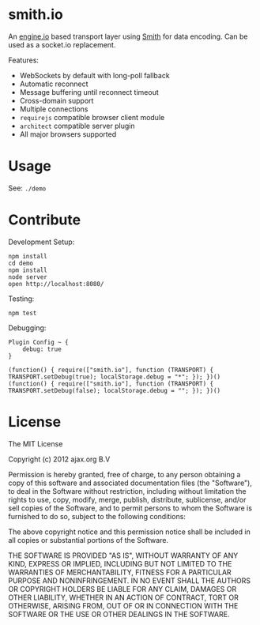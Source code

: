 smith.io
========

An [engine.io](https://github.com/LearnBoost/engine.io) based transport layer using
[Smith](https://github.com/c9/smith) for data encoding. Can be used as a socket.io replacement.

Features:

  * WebSockets by default with long-poll fallback
  * Automatic reconnect
  * Message buffering until reconnect timeout
  * Cross-domain support
  * Multiple connections
  * `requirejs` compatible browser client module
  * `architect` compatible server plugin
  * All major browsers supported


Usage
=====

See: `./demo`


Contribute
==========

Development Setup:

    npm install
    cd demo
    npm install
    node server
    open http://localhost:8080/

Testing:

    npm test

Debugging:

    Plugin Config ~ {
        debug: true
    }
    
    (function() { require(["smith.io"], function (TRANSPORT) { TRANSPORT.setDebug(true); localStorage.debug = "*"; }); })()
    (function() { require(["smith.io"], function (TRANSPORT) { TRANSPORT.setDebug(false); localStorage.debug = ""; }); })()


License
=======

The MIT License

Copyright (c) 2012 ajax.org B.V

Permission is hereby granted, free of charge, to any person obtaining a copy
of this software and associated documentation files (the "Software"), to deal
in the Software without restriction, including without limitation the rights
to use, copy, modify, merge, publish, distribute, sublicense, and/or sell
copies of the Software, and to permit persons to whom the Software is
furnished to do so, subject to the following conditions:

The above copyright notice and this permission notice shall be included in
all copies or substantial portions of the Software.

THE SOFTWARE IS PROVIDED "AS IS", WITHOUT WARRANTY OF ANY KIND, EXPRESS OR
IMPLIED, INCLUDING BUT NOT LIMITED TO THE WARRANTIES OF MERCHANTABILITY,
FITNESS FOR A PARTICULAR PURPOSE AND NONINFRINGEMENT. IN NO EVENT SHALL THE
AUTHORS OR COPYRIGHT HOLDERS BE LIABLE FOR ANY CLAIM, DAMAGES OR OTHER
LIABILITY, WHETHER IN AN ACTION OF CONTRACT, TORT OR OTHERWISE, ARISING FROM,
OUT OF OR IN CONNECTION WITH THE SOFTWARE OR THE USE OR OTHER DEALINGS IN
THE SOFTWARE.
